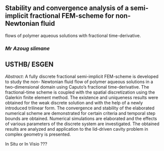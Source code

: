 ##  Stability and convergence analysis of a semi-implicit fractional FEM-scheme for non-Newtonian fluid
flows of polymer aqueous solutions with fractional time-derivative.
 

### *Mr Azoug slimane*

## USTHB/ ESGEN

*Abstract*: A fully discrete fractional semi-implicit FEM-scheme is developed to study the non-
Newtonian fluid flow of polymer aqueous solutions in a two-dimensional domain using Caputo’s fractional
time-derivative. The fractional-time scheme is coupled with the spatial discretization using the Galerkin
finite element method. The existence and uniqueness results were obtained for the weak discrete solution
and with the help of a newly introduced trilinear form. The convergence and stability of the elaborated
numerical scheme are demonstrated for certain criteria and temporal step bounds are obtained. Numerical
simulations are elaborated and the effects of various parameters of the discrete system are investigated.
The obtained results are analyzed and application to the lid-driven cavity problem in complex geometry is
presented.

In Situ or In Visio ???
